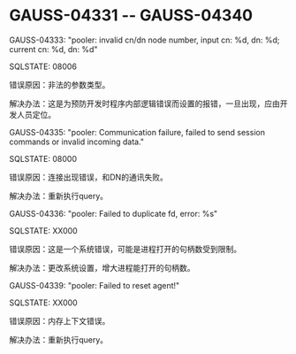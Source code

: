 # GAUSS-04331 -- GAUSS-04340<a name="ZH-CN_TOPIC_0302073499"></a>

GAUSS-04333: "pooler: invalid cn/dn node number, input cn: %d, dn: %d; current cn: %d, dn: %d"

SQLSTATE: 08006

错误原因：非法的参数类型。

解决办法：这是为预防开发时程序内部逻辑错误而设置的报错，一旦出现，应由开发人员定位。

GAUSS-04335: "pooler: Communication failure, failed to send session commands or invalid incoming data."

SQLSTATE: 08000

错误原因：连接出现错误，和DN的通讯失败。

解决办法：重新执行query。

GAUSS-04336: "pooler: Failed to duplicate fd, error: %s"

SQLSTATE: XX000

错误原因：这是一个系统错误，可能是进程打开的句柄数受到限制。

解决办法：更改系统设置，增大进程能打开的句柄数。

GAUSS-04339: "pooler: Failed to reset agent!"

SQLSTATE: XX000

错误原因：内存上下文错误。

解决办法：重新执行query。

